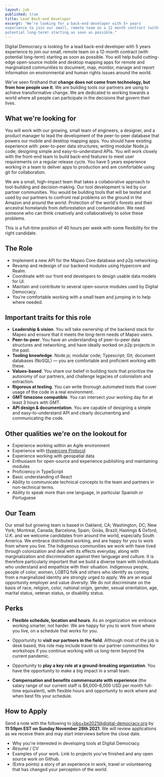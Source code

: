 ```yaml
---
layout: job
published: true
title: Lead Back-end Developer
excerpt: "We’re looking for a back-end developer with 5+ years
experience to join our small, remote team on a 12 month contract (with
potential long-term) starting as soon as possible."
---
```

Digital Democracy is looking for a lead back-end developer with 5 years experience to join our small, remote team on a 12-month contract (with potential long-term) starting as soon as possible. You will help build cutting-edge open-source mobile and desktop mapping apps for remote and marginalized communities to document, map, monitor, manage and report information on environmental and human rights issues around the world.

We&#39;ve seen firsthand that **change does not come from technology, but from how people use it**. We are building tools our partners are using to achieve transformative change. We are dedicated to working towards a world where all people can participate in the decisions that govern their lives.

## What we&#39;re looking for

You will work with our growing, small team of engineers, a designer, and a product manager to lead the development of the peer-to-peer database that powers our mobile and desktop mapping apps. You should have existing experience with: peer-to-peer data structures; writing modular Node.js code; designing simple and easy-to-understand APIs. You will work closely with the front-end team to build back-end features to meet user requirements on a regular release cycle. You have 5 years experience working in a team to deliver apps to production and are comfortable using git for collaboration.

We are a small, high-impact team that takes a collaborative approach to tool-building and decision-making. Our tool development is led by our partner communities. You would be building tools that will be tested and used by our partners to confront real problems on the ground in the Amazon and around the world: Protection of the world&#39;s forests and their ancestral homelands from deforestation and contamination. We need someone who can think creatively and collaboratively to solve these problems.

This is a full-time position of 40 hours per week with some flexibility for the right candidate.

## The Role

- Implement a new API for the Mapeo Core database and p2p networking.
- Revamp and redesign of our backend modules using Hypercore and Realm.
- Coordinate with our front end developers to design usable data models for UI.
- Maintain and contribute to several open-source modules used by Digital Democracy.
- You&#39;re comfortable working with a small team and jumping in to help where needed.

## Important traits for this role

- **Leadership &amp; vision**. You will take ownership of the backend stack for Mapeo and ensure that it meets the long-term needs of Mapeo users.
- **Peer-to-peer**. You have an understanding of peer-to-peer data structures and networking, and have ideally worked on p2p projects in the past.
- **Tooling knowledge**. Node.js; modular code; Typescript; Git; document databases (NoSQL) — you are comfortable and proficient working with these.
- **Values-based**. You share our belief in building tools that prioritize the autonomy of our partners, and challenge legacies of colonialism and extraction.
- **Rigorous at testing**. You can write thorough automated tests that cover usage of the code in a real environment.
- **GMT timezone compatible**. You can intersect your working day for at least 3 hours with GMT.
- **API design &amp; documentation**. You are capable of designing a simple and easy-to-understand API and clearly documenting and communicating the code.

## Other qualities we&#39;re on the lookout for

- Experience working within an Agile environment
- Experience with [Hypercore Protocol](https://hypercore-protocol.org/)
- Experience working with geospatial data
- Enthusiasm for open-source and experience publishing and maintaining modules
- Proficiency in TypeScript
- Basic understanding of React
- Ability to communicate technical concepts to the team and partners in non-technical terms.
- Ability to speak more than one language, in particular Spanish or Portuguese

## Our Team

Our small but growing team is based in Oakland, CA; Washington, DC; New York; Montreal, Canada; Barcelona, Spain; Goiás, Brazil; Hastings &amp; Oxford, U.K. and we welcome candidates from around the world, especially South America. We embrace distributed working, and are happy for you to work from where you live. The Indigenous communities we work with have lived through colonization and deal with its effects everyday, along with marginalization and discrimination against their language and culture. It is therefore particularly important that we build a diverse team with individuals who understand and empathize with their situation. Indigenous people, people of color, women, LGBTQ folk and others who identify as coming from a marginalized identity are strongly urged to apply. We are an equal opportunity employer and value diversity. We do not discriminate on the basis of race, religion, color, national origin, gender, sexual orientation, age, marital status, veteran status, or disability status.

## Perks

- **Flexible schedule, location and hours**. As an organization we embrace working smarter, not harder. We are happy for you to work from where you live, on a schedule that works for you.

- Opportunity to **visit our partners in the field**. Although most of the job is desk based, this role may include travel to our partner communities for workshops if you continue working with us long-term beyond the current pandemic.

- Opportunity to **play a key role at a ground-breaking organization**. You have the opportunity to make a big impact in a small team.

- **Compensation and benefits commensurate with experience** (the salary range of our current staff is $6,000–8,000 USD per month full-time equivalent), with flexible hours and opportunity to work where and when best fits your schedule.

## How to Apply

Send a note with the following to [jobs+be2021@digital-democracy.org](mailto:jobs+be2021@digital-democracy.org) by **11:59pm EST on Sunday November 28th 2021**. We will review applications as we receive them and may start interviews before the close date.

- Why you&#39;re interested in developing tools at Digital Democracy.
- _Résumé_ / CV
- Examples of your work. Link to projects you&#39;ve finished and any open source work on Github.
- (Extra points) a story of an experience in work, travel or volunteering that has changed your perception of the world.
